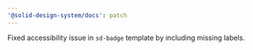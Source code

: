 ```yaml
---
'@solid-design-system/docs': patch
---
```


Fixed accessibility issue in `sd-badge` template by including missing labels.
